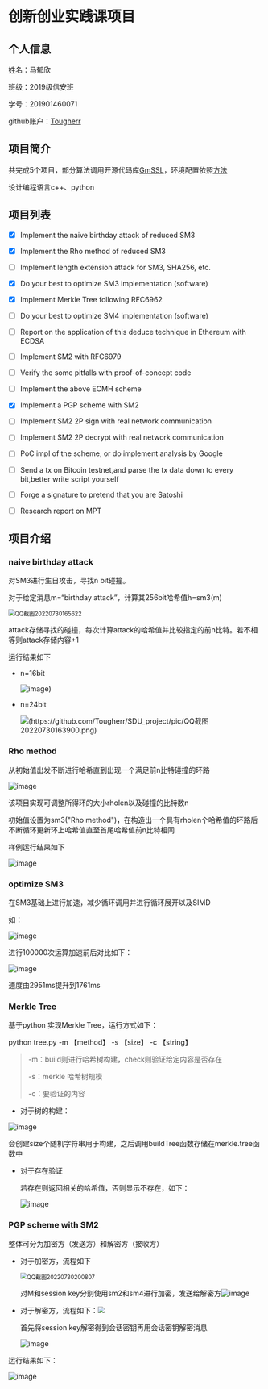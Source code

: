# 创新创业实践课项目

## 个人信息

姓名：马郁欣

班级：2019级信安班

学号：201901460071

github账户：[Tougherr](https://github.com/Tougherr)



## 项目简介

共完成5个项目，部分算法调用开源代码库[GmSSL](https://github.com/guanzhi/GmSSL)，环境配置依照[方法](https://blog.csdn.net/vincy_yeha/article/details/120572903)

设计编程语言c++、python



## 项目列表

- [x] Implement the naive birthday attack of reduced SM3
- [x] Implement the Rho method of reduced SM3
- [ ] Implement length extension attack for SM3, SHA256, etc.
- [x] Do your best to optimize SM3 implementation (software)
- [x] Implement Merkle Tree following RFC6962

- [ ] Do your best to optimize SM4 implementation (software)

- [ ] Report on the application of this deduce technique in Ethereum with ECDSA
- [ ] Implement SM2 with RFC6979
- [ ] Verify the some pitfalls with proof-of-concept code
- [ ] Implement the above ECMH scheme
- [x] Implement a PGP scheme with SM2

- [ ] Implement SM2 2P sign with real network communication
- [ ] Implement SM2 2P decrypt with real network communication
- [ ] PoC impl of the scheme, or do implement analysis by Google

- [ ] Send a tx on Bitcoin testnet,and parse the tx data down to every bit,better write script yourself
- [ ] Forge a signature to pretend that you are Satoshi

- [ ] Research report on MPT



## 项目介绍

### naive birthday attack

对SM3进行生日攻击，寻找n bit碰撞。

对于给定消息m=“birthday attack”，计算其256bit哈希值h=sm3(m)

<img src="https://github.com/Tougherr/SDU_project/blob/main/pic/QQ%E6%88%AA%E5%9B%BE20220730165622.png" alt="QQ截图20220730165622" style="zoom: 80%;" />

attack存储寻找的碰撞，每次计算attack的哈希值并比较指定的前n比特。若不相等则attack存储内容+1

运行结果如下

- n=16bit

  ![image](https://github.com/Tougherr/SDU_project/blob/main/pic/QQ%E6%88%AA%E5%9B%BE20220730163735.png))

- n=24bit

  ![(https://github.com/Tougherr/SDU_project/pic/QQ截图20220730163900.png)](https://github.com/Tougherr/SDU_project/blob/main/pic/QQ%E6%88%AA%E5%9B%BE20220730163900.png)



### Rho method 

从初始值出发不断进行哈希直到出现一个满足前n比特碰撞的环路

![[image](https://github.com/Tougherr/SDU_project/pic/180798636-473eb919-4214-4648-b23f-630955c4fc2f.png)](https://github.com/Tougherr/SDU_project/blob/main/pic/180798636-473eb919-4214-4648-b23f-630955c4fc2f.png)

该项目实现可调整所得环的大小rholen以及碰撞的比特数n

初始值设置为sm3("Rho method")，在构造出一个具有rholen个哈希值的环路后不断循环更新环上哈希值直至首尾哈希值前n比特相同

样例运行结果如下

![[image](https://github.com/Tougherr/SDU_project/pic/QQ截图20220730184143.png)](https://github.com/Tougherr/SDU_project/blob/main/pic/QQ%E6%88%AA%E5%9B%BE20220730184143.png)



### optimize SM3

在SM3基础上进行加速，减少循环调用并进行循环展开以及SIMD

如：

![[image](https://github.com/Tougherr/SDU_project/pic/QQ截图20220730194614.png)](https://github.com/Tougherr/SDU_project/blob/main/pic/QQ%E6%88%AA%E5%9B%BE20220730194614.png)

进行100000次运算加速前后对比如下：

![[image](https://github.com/Tougherr/SDU_project/pic/QQ截图20220730194705.png)](https://github.com/Tougherr/SDU_project/blob/main/pic/QQ%E6%88%AA%E5%9B%BE20220730194705.png)

速度由2951ms提升到1761ms

### Merkle Tree

基于python 实现Merkle Tree，运行方式如下：

python tree.py -m 【method】 -s 【size】 -c 【string】

>-m：build则进行哈希树构建，check则验证给定内容是否存在
>
>-s：merkle 哈希树规模
>
>-c：要验证的内容

- 对于树的构建：

![[image](https://github.com/Tougherr/SDU_project/pic/QQ截图20220730195509.png)](https://github.com/Tougherr/SDU_project/blob/main/pic/QQ%E6%88%AA%E5%9B%BE20220730195509.png)

会创建size个随机字符串用于构建，之后调用buildTree函数存储在merkle.tree函数中

- 对于存在验证

  若存在则返回相关的哈希值，否则显示不存在，如下：

  ![[image](https://github.com/Tougherr/SDU_project/pic/QQ截图20220730200031.png)](https://github.com/Tougherr/SDU_project/blob/main/pic/QQ%E6%88%AA%E5%9B%BE20220730200031.png)



### PGP scheme with SM2

整体可分为加密方（发送方）和解密方（接收方）

- 对于加密方，流程如下

  <img src="https://github.com/Tougherr/SDU_project/blob/main/pic/QQ%E6%88%AA%E5%9B%BE20220730200807.png" alt="QQ截图20220730200807" style="zoom:80%;" />

  对M和session key分别使用sm2和sm4进行加密，发送给解密方![[image](https://github.com/Tougherr/SDU_project/pic/QQ截图20220730201157.png)](https://github.com/Tougherr/SDU_project/blob/main/pic/QQ%E6%88%AA%E5%9B%BE20220730201157.png)

- 对于解密方，流程如下：<img src="https://github.com/Tougherr/SDU_project/blob/main/pic/QQ%E6%88%AA%E5%9B%BE20220730200816.png" style="zoom:80%;" />

  首先将session key解密得到会话密钥再用会话密钥解密消息

  ![[image](https://github.com/Tougherr/SDU_project/pic/QQ截图20220730201540.png)](https://github.com/Tougherr/SDU_project/blob/main/pic/QQ%E6%88%AA%E5%9B%BE20220730201540.png)

运行结果如下：

![[image](https://github.com/Tougherr/SDU_project/pic/QQ截图20220730202338.png)](https://github.com/Tougherr/SDU_project/blob/main/pic/QQ%E6%88%AA%E5%9B%BE20220730202338.png)
